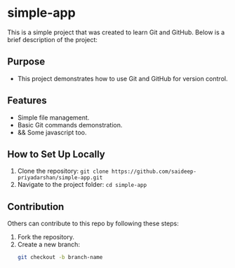 # simple-app
This is a simple project that was created to learn Git and GitHub. Below is a brief description of the project:

## Purpose
- This project demonstrates how to use Git and GitHub for version control.

## Features
- Simple file management.
- Basic Git commands demonstration.
- && Some javascript too.

## How to Set Up Locally
1. Clone the repository: `git clone https://github.com/saideep-priyadarshan/simple-app.git`
2. Navigate to the project folder: `cd simple-app`

## Contribution
Others can contribute to this repo by following these steps:

1. Fork the repository.
2. Create a new branch:
   ```bash
   git checkout -b branch-name
